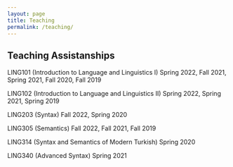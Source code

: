```yaml
---
layout: page
title: Teaching
permalink: /teaching/
---
```


## Teaching Assistanships

LING101 (Introduction to Language and Linguistics I) Spring 2022, Fall 2021, Spring 2021, Fall 2020, Fall 2019

LING102 (Introduction to Language and Linguistics II) Spring 2022, Spring 2021, Spring 2019

LING203 (Syntax) Fall 2022, Spring 2020

LING305 (Semantics) Fall 2022, Fall 2021, Fall 2019

LING314 (Syntax and Semantics of Modern Turkish) Spring 2020

LING340 (Advanced Syntax) Spring 2021
